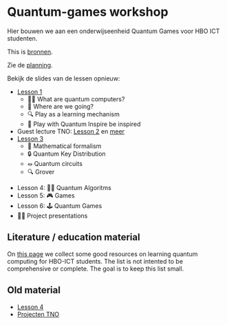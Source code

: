 # Quantum-games workshop

Hier bouwen we aan een onderwijseenheid Quantum Games voor HBO ICT studenten.

This is [bronnen](./Bronnen.md).

Zie de [planning](./Planning.md).

Bekijk de slides van de lessen opnieuw:

- [Lesson 1](./slides/1.html)
  - 👨‍🏫 What are quantum computers?
  - 🎯 Where are we going?
  - 🔍 Play as a learning mechanism
  - 🎲 Play with Quantum Inspire be inspired
- Guest lecture TNO: [Lesson 2](./slides/2a.pdf) en [meer](./slides/2b.pdf)
- [Lesson 3](./slides/2.html)
  - 🔢 Mathematical formalism
  - 🔒 Quantum Key Distribution
  - ⏛ Quantum circuits
  - 🔍 Grover

* Lesson 4: 👨‍💻 Quantum Algoritms
* Lesson 5: 🎮 Games
* Lesson 6: 🕹️ Quantum Games
* 👩‍🏫 Project presentations

## Literature / education material

On [this page](./Bronnen.md) we collect some good resources on learning quantum computing for HBO-ICT students. The list is not intented to be comprehensive or complete. The goal is to keep this list small.

## Old material

- [Lesson 4](./slides/4.html)
- [Projecten TNO](./Projecten.md)
